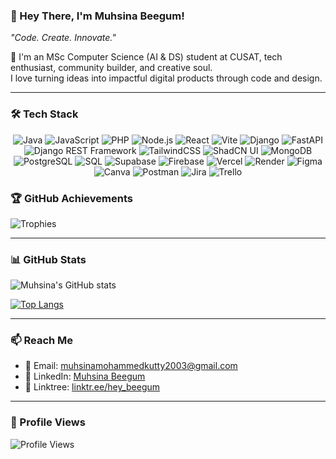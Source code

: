 ### 👋 Hey There, I'm Muhsina Beegum!  
_"Code. Create. Innovate."_  

🚀 I'm an MSc Computer Science (AI & DS) student at CUSAT, tech enthusiast, community builder, and creative soul.  
I love turning ideas into impactful digital products through code and design.  

---

### 🛠️ Tech Stack
<div align="center">
   <!-- 👩‍💻 Programming Languages & Frameworks -->
  <img src="https://img.shields.io/badge/Java-007396?style=for-the-badge&logo=java&logoColor=white" alt="Java" />
  <img src="https://img.shields.io/badge/JavaScript-F7DF1E?style=for-the-badge&logo=javascript&logoColor=black" alt="JavaScript" />
  <img src="https://img.shields.io/badge/PHP-777BB4?style=for-the-badge&logo=php&logoColor=white" alt="PHP" />
  <img src="https://img.shields.io/badge/Node.js-339933?style=for-the-badge&logo=node.js&logoColor=white" alt="Node.js" />
  <img src="https://img.shields.io/badge/React-61DAFB?style=for-the-badge&logo=react&logoColor=black" alt="React" />
  <img src="https://img.shields.io/badge/Vite-646CFF?style=for-the-badge&logo=vite&logoColor=white" alt="Vite" />
  <img src="https://img.shields.io/badge/Django-092E20?style=for-the-badge&logo=django&logoColor=white" alt="Django" />
  <img src="https://img.shields.io/badge/FastAPI-009688?style=for-the-badge&logo=fastapi&logoColor=white" alt="FastAPI" />
  <img src="https://img.shields.io/badge/DRF-FF1709?style=for-the-badge&logo=django&logoColor=white" alt="Django REST Framework" />



  <!-- Styling -->
  <img src="https://img.shields.io/badge/TailwindCSS-06B6D4?style=for-the-badge&logo=tailwindcss&logoColor=white" alt="TailwindCSS" />
  <img src="https://img.shields.io/badge/ShadCN_UI-000000?style=for-the-badge&logo=vercel&logoColor=white" alt="ShadCN UI" />

  <!-- Databases -->
  <img src="https://img.shields.io/badge/MongoDB-4EA94B?style=for-the-badge&logo=mongodb&logoColor=white" alt="MongoDB" />
  <img src="https://img.shields.io/badge/PostgreSQL-4169E1?style=for-the-badge&logo=postgresql&logoColor=white" alt="PostgreSQL" />
  <img src="https://img.shields.io/badge/SQL-003B57?style=for-the-badge&logo=sqlite&logoColor=white" alt="SQL" />
  <img src="https://img.shields.io/badge/Supabase-3ECF8E?style=for-the-badge&logo=supabase&logoColor=white" alt="Supabase" />
  <img src="https://img.shields.io/badge/Firebase-FFCA28?style=for-the-badge&logo=firebase&logoColor=black" alt="Firebase" />


  <!-- Deployment -->
  <img src="https://img.shields.io/badge/Vercel-000000?style=for-the-badge&logo=vercel&logoColor=white" alt="Vercel" />
  <img src="https://img.shields.io/badge/Render-46E3B7?style=for-the-badge&logo=render&logoColor=black" alt="Render" />


  <!-- Design & Collaboration Tools -->
  <img src="https://img.shields.io/badge/Figma-F24E1E?style=for-the-badge&logo=figma&logoColor=white" alt="Figma" />
  <img src="https://img.shields.io/badge/Canva-00C4CC?style=for-the-badge&logo=canva&logoColor=white" alt="Canva" />
  <img src="https://img.shields.io/badge/Postman-FF6C37?style=for-the-badge&logo=postman&logoColor=white" alt="Postman" />
  <img src="https://img.shields.io/badge/Jira-0052CC?style=for-the-badge&logo=jira&logoColor=white" alt="Jira" />
  <img src="https://img.shields.io/badge/Trello-0079BF?style=for-the-badge&logo=trello&logoColor=white" alt="Trello" />
</div>


### 🏆 GitHub Achievements
![Trophies](https://github-profile-trophy.vercel.app/?username=muhsina419&theme=radical&no-frame=true)

---

### 📊 GitHub Stats
![Muhsina's GitHub stats](https://github-readme-stats.vercel.app/api?username=muhsina419&show_icons=true&theme=radical&count_private=true&hide=stars&line_height=30)

[![Top Langs](https://github-readme-stats.vercel.app/api/top-langs/?username=muhsina419&layout=compact&theme=radical&langs_count=6)](https://github.com/muhsina419/github-readme-stats)

---

### 📫 Reach Me
- 📧 Email: [muhsinamohammedkutty2003@gmail.com](mailto:muhsinamohammedkutty2003@gmail.com)  
- 💬 LinkedIn: [Muhsina Beegum](https://www.linkedin.com/in/muhsina-beegum)  
- 🔗 Linktree: [linktr.ee/hey_beegum](https://linktr.ee/hey_beegum)  

---

### 👀 Profile Views
![Profile Views](https://komarev.com/ghpvc/?username=muhsina419&color=blueviolet&style=flat-square)
